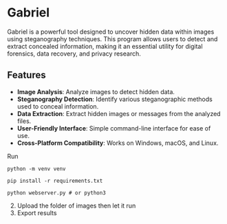 # Gabriel

Gabriel is a powerful tool designed to uncover hidden data within images using steganography techniques. This program allows users to detect and extract concealed information, making it an essential utility for digital forensics, data recovery, and privacy research.

## Features

- **Image Analysis**: Analyze images to detect hidden data.
- **Steganography Detection**: Identify various steganographic methods used to conceal information.
- **Data Extraction**: Extract hidden images or messages from the analyzed files.
- **User-Friendly Interface**: Simple command-line interface for ease of use.
- **Cross-Platform Compatibility**: Works on Windows, macOS, and Linux.

Run

```
python -m venv venv

pip install -r requirements.txt

python webserver.py # or python3
```
2. Upload the folder of images then let it run
3. Export results
